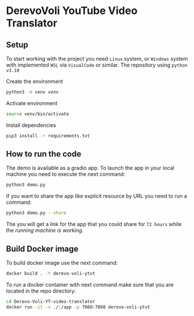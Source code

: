 # DerevoVoli YouTube Video Translator

## Setup

To start working with the project you need `Linux` system, or `Windows` system with implemented `WSL` via `VisualCode` or similar. The repository using `python v3.10`

Create the environment
```bash
python3 -m venv venv
```

Activate environment
```bash
source venv/bin/activate
```

Install dependencies
```bash
pip3 install -r requirements.txt
```

## How to run the code

The demo is available as a gradio app. To launch the app in your local machine you need to execute the next command:
```bash
python3 demo.py 
```

If you want to share the app like explicit resource by URL you need to run a command:
```bash
python3 demo.py --share
```

The you will get a link for the app that you could share for `72 hours` while the *running machine is working*.

## Build Docker image

To build docker image use the next command:
```bash
docker build . -t derevo-voli-ytvt
```

To run a docker container with next command make sure that you are located in the repo directory:
```bash
cd Derevo-Voli-YT-video-translator
docker run -it -v ./:/app -p 7860:7860 derevo-voli-ytvt
```